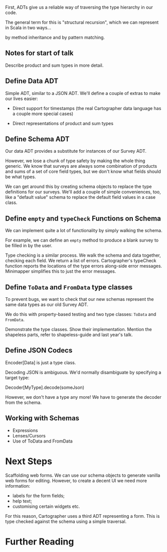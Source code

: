First, ADTs give us
a reliable way of traversing
the type hierarchy in our code.

The general term for this is "structural recursion",
which we can represent in Scala in two ways...


by method inheritance and by pattern matching.





## Notes for start of talk

Describe product and sum types in more detail.

## Define Data ADT

Simple ADT, similar to a JSON ADT.
We'll define a couple of extras
to make our lives easier:

- Direct support for timestamps
  (the real Cartographer data language
  has a couple more special cases)

- Direct representations
  of product and sum types

## Define Schema ADT

Our data ADT provides a substitute
for instances of our Survey ADT.

However, we lose a chunk of type safety
by making the whole thing generic.
We know that surveys are always
some combination of products and sums
of a set of core field types,
but we don't know what fields should be what types.

We can get around this by creating schema objects
to replace the type definitions for our surveys.
We'll add a couple of simple conveniences, too,
like a "default value" schema
to replace the default field values in a case class.

## Define `empty` and `typeCheck` Functions on Schema

We can implement quite a lot of functionality
by simply walking the schema.

For example, we can define an `empty` method
to produce a blank survey to be filled in by the user.

Type checking is a similar process.
We walk the schema and data together,
checking each field.
We return a list of errors.
Cartographer's typeCheck function
reports the locations of the type errors
along-side error messages.
Minimapper simplifies this to just the error messages.

## Define `ToData` and `FromData` type classes

To prevent bugs, we want to check that our
new schemas represent the same data types
as our old Survey ADT.

We do this with property-based testing
and two type classes: `ToData` and `FromData`.

Demonstrate the type classes.
Show their implementation.
Mention the shapeless parts,
refer to shapeless-guide and last year's talk.

## Define JSON Codecs

Encoder[Data] is just a type class.

Decoding JSON is ambiguous.
We'd normally disambiguate by specifying a target type:

Decoder[MyType].decode(someJson)

However, we don't have a type any more!
We have to generate the decoder from the schema.

## Working with Schemas

- Expressions
- Lenses/Cursors
- Use of ToData and FromData

# Next Steps

Scaffolding web forms.
We can use our schema objects to generate
vanilla web forms for editing.
However, to create a decent UI
we need more information:

- labels for the form fields;
- help text;
- customising certain widgets etc.

For this reason, Cartographer uses
a third ADT representing a form.
This is type checked against the schema
using a simple traversal.

# Further Reading